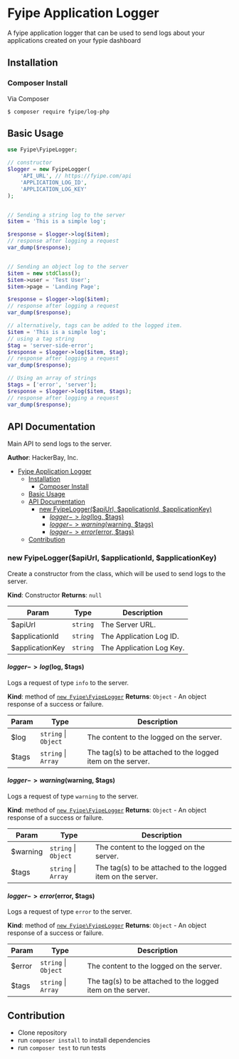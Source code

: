 # Fyipe Application Logger

A fyipe application logger that can be used to send logs about your applications created on your fypie dashboard

## Installation

### Composer Install

Via Composer

```
$ composer require fyipe/log-php
```

<a name="module_api"></a>

## Basic Usage

```php
use Fyipe\FyipeLogger;

// constructor
$logger = new FyipeLogger(
    'API_URL', // https://fyipe.com/api
    'APPLICATION_LOG_ID',
    'APPLICATION_LOG_KEY'
);


// Sending a string log to the server
$item = 'This is a simple log';

$response = $logger->log($item);
// response after logging a request
var_dump($response);


// Sending an object log to the server
$item = new stdClass();
$item->user = 'Test User';
$item->page = 'Landing Page';

$response = $logger->log($item);
// response after logging a request
var_dump($response);

// alternatively, tags can be added to the logged item.
$item = 'This is a simple log';
// using a tag string
$tag = 'server-side-error';
$response = $logger->log($item, $tag);
// response after logging a request
var_dump($response);

// Using an array of strings
$tags = ['error', 'server'];
$response = $logger->log($item, $tags);
// response after logging a request
var_dump($response);
```

## API Documentation

Main API to send logs to the server.

**Author**: HackerBay, Inc.

-   [Fyipe Application Logger](#fyipe-application-logger)
    -   [Installation](#installation)
        -   [Composer Install](#composer-install)
    -   [Basic Usage](#basic-usage)
    -   [API Documentation](#api-documentation)
        -   [new FyipeLogger($apiUrl, $applicationId, \$applicationKey)](#new-fyipeloggerapiurl-applicationid-applicationkey)
            -   [$logger->log($log, \$tags)](#logger-loglog-tags)
            -   [$logger->warning($warning, \$tags)](#logger-warningwarning-tags)
            -   [$logger->error($error, \$tags)](#logger-errorerror-tags)
    -   [Contribution](#contribution)

<a name="logger_api--logger"></a>

### new FyipeLogger($apiUrl, $applicationId, \$applicationKey)

Create a constructor from the class, which will be used to send logs to the server.

**Kind**: Constructor
**Returns**: <code>null</code>

| Param            | Type                | Description              |
| ---------------- | ------------------- | ------------------------ |
| \$apiUrl         | <code>string</code> | The Server URL.          |
| \$applicationId  | <code>string</code> | The Application Log ID.  |
| \$applicationKey | <code>string</code> | The Application Log Key. |

#### $logger->log($log, \$tags)

Logs a request of type `info` to the server.

**Kind**: method of [<code>new Fyipe\FyipeLogger</code>](#logger_api--logger)
**Returns**: <code>Object</code> - An object response of a success or failure.

| Param  | Type                                       | Description                                                 |
| ------ | ------------------------------------------ | ----------------------------------------------------------- |
| \$log  | <code>string</code> \| <code>Object</code> | The content to the logged on the server.                    |
| \$tags | <code>string</code> \| <code>Array</code>  | The tag(s) to be attached to the logged item on the server. |

#### $logger->warning($warning, \$tags)

Logs a request of type `warning` to the server.

**Kind**: method of [<code>new Fyipe\FyipeLogger</code>](#logger_api--logger)
**Returns**: <code>Object</code> - An object response of a success or failure.

| Param     | Type                                       | Description                                                 |
| --------- | ------------------------------------------ | ----------------------------------------------------------- |
| \$warning | <code>string</code> \| <code>Object</code> | The content to the logged on the server.                    |
| \$tags    | <code>string</code> \| <code>Array</code>  | The tag(s) to be attached to the logged item on the server. |

#### $logger->error($error, \$tags)

Logs a request of type `error` to the server.

**Kind**: method of [<code>new Fyipe\FyipeLogger</code>](#logger_api--logger)
**Returns**: <code>Object</code> - An object response of a success or failure.

| Param   | Type                                       | Description                                                 |
| ------- | ------------------------------------------ | ----------------------------------------------------------- |
| \$error | <code>string</code> \| <code>Object</code> | The content to the logged on the server.                    |
| \$tags  | <code>string</code> \| <code>Array</code>  | The tag(s) to be attached to the logged item on the server. |

## Contribution

-   Clone repository
-   run `composer install` to install dependencies
-   run `composer test` to run tests
